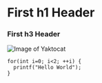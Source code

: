 # First h1 Header
### First h3 Header

![Image of Yaktocat](https://octodex.github.com/images/yaktocat.png)

```
for(int i=0; i<2; ++i) {
  printf("Hello World");
}
```
